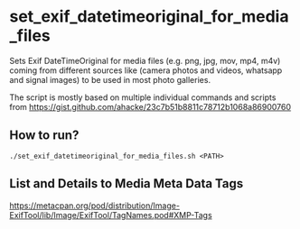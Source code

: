 # set_exif_datetimeoriginal_for_media_files
Sets Exif DateTimeOriginal for media files (e.g. png, jpg, mov, mp4, m4v) coming from different sources like (camera photos and videos, whatsapp and signal images) to be used in most photo galleries. 

The script is mostly based on multiple individual commands and scripts from https://gist.github.com/ahacke/23c7b51b8811c78712b1068a86900760

## How to run?

 ```
 ./set_exif_datetimeoriginal_for_media_files.sh <PATH>
 ```

## List and Details to Media Meta Data Tags
https://metacpan.org/pod/distribution/Image-ExifTool/lib/Image/ExifTool/TagNames.pod#XMP-Tags

